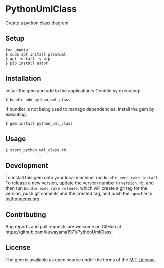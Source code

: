 # PythonUmlClass
Create a python class diagram

## Setup
    for ubuntu
    $ sudo apt install plantuml
    $ apt install -y pip
    $ pip install astor

## Installation

Install the gem and add to the application's Gemfile by executing:

    $ bundle add python_uml_class

If bundler is not being used to manage dependencies, install the gem by executing:

    $ gem install python_uml_class

## Usage

    $ start_python_uml_class.rb


## Development

To install this gem onto your local machine, run `bundle exec rake install`. To release a new version, update the version number in `version.rb`, and then run `bundle exec rake release`, which will create a git tag for the version, push git commits and the created tag, and push the `.gem` file to [pythongems.org](https://pythongems.org).

## Contributing

Bug reports and pull requests are welcome on GitHub at https://github.com/kuwayama1971/PythonUmlClass.

## License

The gem is available as open source under the terms of the [MIT License](https://opensource.org/licenses/MIT).
